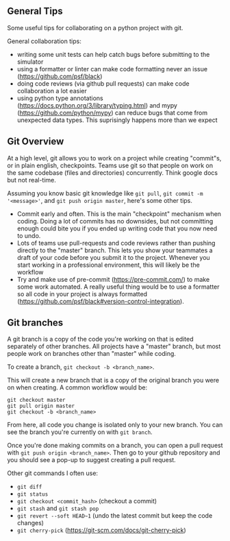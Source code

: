 ## General Tips

Some useful tips for collaborating on a python project with git.

General collaboration tips:
- writing some unit tests can help catch bugs before submitting to the simulator
- using a formatter or linter can make code formatting never an issue (https://github.com/psf/black)
- doing code reviews (via github pull requests) can make code collaboration a lot easier
- using python type annotations (https://docs.python.org/3/library/typing.html) and mypy (https://github.com/python/mypy) can reduce bugs that come from unexpected data types. This suprisingly happens more than we expect

## Git Overview

At a high level, git allows you to work on a project while creating "commit"s, or in plain english, checkpoints. Teams use git so that people on work on the same codebase (files and directories) concurrently. Think google docs but not real-time.

Assuming you know basic git knowledge like `git pull`, `git commit -m '<message>'`, and `git push origin master`, here's some other tips.

- Commit early and often. This is the main "checkpoint" mechanism when coding. Doing a lot of commits has no downsides, but not committing enough could bite you if you ended up writing code that you now need to undo.
- Lots of teams use pull-requests and code reviews rather than pushing directly to the "master" branch. This lets you show your teammates a draft of your code before you submit it to the project. Whenever you start working in a professional environment, this will likely be the workflow
- Try and make use of pre-commit (https://pre-commit.com/) to make some work automated. A really useful thing would be to use a formatter so all code in your project is always formatted (https://github.com/psf/black#version-control-integration).

## Git branches
A git branch is a copy of the code you're working on that is edited separately of other branches. All projects have a "master" branch, but most people work on branches other than "master" while coding.

To create a branch, `git checkout -b <branch_name>`.

This will create a new branch that is a copy of the original branch you were on when creating. A common workflow would be:

```
git checkout master
git pull origin master
git checkout -b <branch_name>
```

From here, all code you change is isolated only to your new branch. You can see the branch you're currently on with `git branch`.

Once you're done making commits on a branch, you can open a pull request with `git push origin <branch_name>`. Then go to your github repository and you should see a pop-up to suggest creating a pull request.

Other git commands I often use:
- `git diff`
- `git status`
- `git checkout <commit_hash>` (checkout a commit)
- `git stash` and `git stash pop`
- `git revert --soft HEAD~1` (undo the latest commit but keep the code changes)
- `git cherry-pick` (https://git-scm.com/docs/git-cherry-pick)
